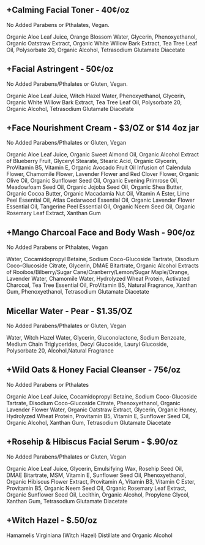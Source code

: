 +Calming Facial Toner - 40¢/oz  
---------------------

No Added Parabens or Pthalates, Vegan.

Organic Aloe Leaf Juice, Orange Blossom Water, Glycerin, Phenoxyethanol, Organic Oatstraw Extract, Organic White Willow Bark Extract, Tea Tree Leaf Oil, Polysorbate 20, Organic Alcohol, Tetrasodium Glutamate Diacetate

+Facial Astringent - 50¢/oz  
------------------

No Added Parabens/Pthalates or Gluten, Vegan.  

Organic Aloe Leaf Juice, Witch Hazel Water, Phenoxyethanol, Glycerin, Organic White Willow Bark Extract, Tea Tree Leaf Oil, Polysorbate 20, Organic Alcohol, Tetrasodium Glutamate Diacetate

+Face Nourishment Cream - $3/OZ or $14 4oz jar  
-----------------------

No Added Parabens/Pthalates or Gluten, Vegan

Organic Aloe Leaf Juice, Organic Sweet Almond Oil, Organic Alcohol Extract of Blueberry Fruit, Glyceryl Stearate, Stearic Acid, Organic Glycerin, ProVitamin B5, Vitamin E, Organic Avocado Fruit Oil Infusion of Calendula Flower, Chamomile Flower, Lavender Flower and Red Clover Flower, Organic Olive Oil, Organic Sunflower Seed Oil, Organic Evening Primrose Oil, Meadowfoam Seed Oil, Organic Jojoba Seed Oil, Organic Shea Butter, Organic Cocoa Butter, Organic Macadamia Nut Oil, Vitamin A Ester, Lime Peel Essential Oil, Atlas Cedarwood Essential Oil, Organic Lavender Flower Essential Oil, Tangerine Peel Essential Oil, Organic Neem Seed Oil, Organic Rosemary Leaf Extract, Xanthan Gum
  
+Mango Charcoal Face and Body Wash - 90¢/oz
---------------------------------

No Added Parabens or Pthalates, Vegan

Water, Cocamidopropyl Betaine, Sodium Coco-Glucoside Tartrate, Disodium Coco-Glucoside Citrate, Glycerin, DMAE Bitartrate, Organic Alcohol Extracts of Rooibos/Bilberry/Sugar Cane/Cranberry/Lemon/Sugar Maple/Orange, Lavender Water, Chamomile Water, Hydrolyzed Wheat Protein, Activated Charcoal, Tea Tree Essential Oil, ProVitamin B5, Natural Fragrance, Xanthan Gum, Phenoxyethanol, Tetrasodium Glutamate Diacetate

Micellar Water - Pear - $1.35/OZ
---------------------------

No Added Parabens/Pthalates or Gluten, Vegan

Water, Witch Hazel Water, Glycerin, Gluconolactone, Sodium Benzoate, Medium Chain Triglycerides, Decyl Glucoside, Lauryl Glucoside, Polysorbate 20, Alcohol,Natural Fragrance

+Wild Oats & Honey Facial Cleanser - 75¢/oz
---------------------------------

No Added Parabens or Pthalates

Organic Aloe Leaf Juice, Cocamidopropyl Betaine, Sodium Coco-Glucoside Tartrate, Disodium Coco-Glucoside Citrate, Phenoxyethanol, Organic Lavender Flower Water, Organic Oatstraw Extract, Glycerin, Organic Honey, Hydrolyzed Wheat Protein, Provitamin B5, Vitamin E, Sunflower Seed Oil, Organic Alcohol, Xanthan Gum, Tetrasodium Glutamate Diacetate

+Rosehip & Hibiscus Facial Serum - $.90/oz
---------------------------------

No Added Parabens/Pthalates or Gluten, Vegan

Organic Aloe Leaf Juice, Glycerin, Emulsifying Wax, Rosehip Seed Oil, DMAE Bitartrate, MSM, Vitamin E, Sunflower Seed Oil, Phenoxyethanol, Organic Hibiscus Flower Extract, Provitamin A, Vitamin B3, Vitamin C Ester, Provitamin B5, Organic Neem Seed Oil, Organic Rosemary Leaf Extract, Organic Sunflower Seed Oil, Lecithin, Organic Alcohol, Propylene Glycol, Xanthan Gum, Tetrasodium Glutamate Diacetate

+Witch Hazel - $.50/oz
---------------------------------

Hamamelis Virginiana (Witch Hazel) Distillate and Organic Alcohol
